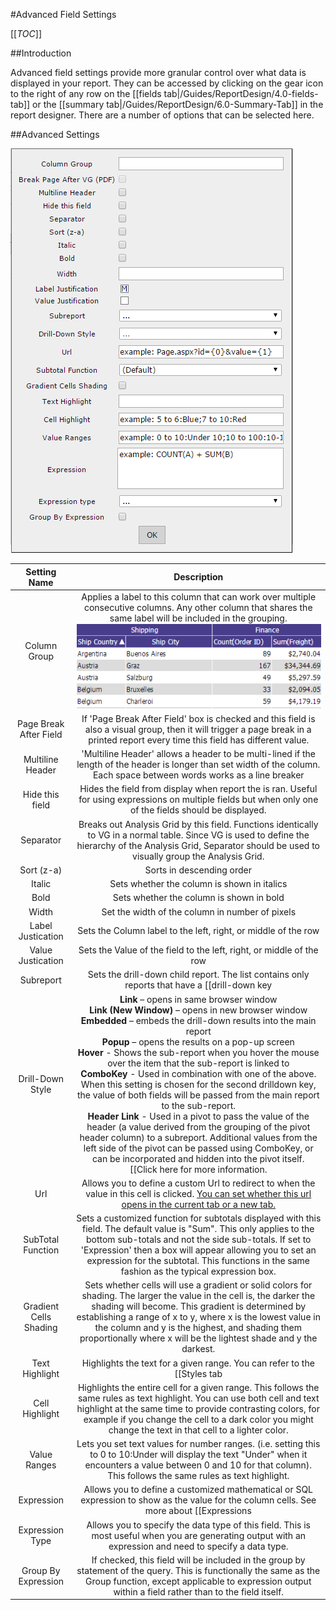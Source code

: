#Advanced Field Settings

[[_TOC_]]

##Introduction

Advanced field settings provide more granular control over what data is displayed in your report. They can be accessed by clicking on the gear icon to the right of any row on the [[fields tab|/Guides/ReportDesign/4.0-fields-tab]] or the [[summary tab|/Guides/ReportDesign/6.0-Summary-Tab]] in the report designer. There are a number of options that can be selected here.

##Advanced Settings

![](/FAQ/advanced-field-settings/6-9-adv-field-settings.PNG)

|**Setting Name**|**Description**|
|:--------------:|:-------------:|
|Column Group|Applies a label to this column that can work over multiple consecutive columns. Any other column that shares the same label will be included in the grouping. <br> ![](/FAQ/advanced-field-settings/column_groups.png)|
|Page Break After Field|If 'Page Break After Field' box is checked and this field is also a visual group, then it will trigger a page break in a printed report every time this field has different value.|
|Multiline Header|'Multiline Header' allows a header to be multi-lined if the length of the header is longer than set width of the column. Each space between words works as a line breaker| 
|Hide this field|Hides the field from display when report the is ran. Useful for using expressions on multiple fields but when only one of the fields should be displayed.|
|Separator|Breaks out Analysis Grid by this field. Functions identically to VG in a normal table. Since VG is used to define the hierarchy of the Analysis Grid, Separator should be used to visually group the Analysis Grid.|
|Sort (z-a)|Sorts in descending order|
|Italic|Sets whether the column is shown in italics|
|Bold|Sets whether the column is shown in bold|
|Width|Set the width of the column in number of pixels|
|Label Justication|Sets the Column label to the left, right, or middle of the row|
|Value Justication|Sets the Value of the field to the left, right, or middle of the row|
|Subreport|Sets the drill-down child report. The list contains only reports that have a [[drill-down key|http://wiki.izenda.us/Guides/ReportDesign/9.0-Misc-Tab#9.2.2-Setting-the-drill-down-key]] set for them.<br>_**Note:** The "Automatic" option will attempt to choose a sub-report by matching the drill-down key to the selected field and cannot discern between two sub-reports that use the same drill-down key._|
|Drill-Down Style|**Link** – opens in same browser window <br>**Link (New Window)** – opens in new browser window<br>**Embedded** – embeds the drill-down results into the main report<br>**Popup** – opens the results on a pop-up screen<br>**Hover** - Shows the sub-report when you hover the mouse over the item that the sub-report is linked to<br>**ComboKey** - Used in combination with one of the above. When this setting is chosen for the second drilldown key, the value of both fields will be passed from the main report to the sub-report.<br>**Header Link** - Used in a pivot to pass the value of the header (a value derived from the grouping of the pivot header column) to a subreport. Additional values from the left side of the pivot can be passed using ComboKey, or can be incorporated and hidden into the pivot itself.<br> [[Click here for more information.|http://wiki.izenda.us/FAQ/Questions/sub-reports-and-drilldowns]]|
|Url|Allows you to define a custom Url to redirect to when the value in this cell is clicked. [You can set whether this url opens in the current tab or a new tab.](http://wiki.izenda.us/API/CodeSamples/OpenCustomUrlInNewWindow)|
|SubTotal Function|Sets a customized function for subtotals displayed with this field. The default value is "Sum". This only applies to the bottom sub-totals and not the side sub-totals. If set to 'Expression' then a box will appear allowing you to set an expression for the subtotal. This functions in the same fashion as the typical expression box.|
|Gradient Cells Shading|Sets whether cells will use a gradient or solid colors for shading. The larger the value in the cell is, the darker the shading will become. This gradient is determined by establishing a range of x to y, where x is the lowest value in the column and y is the highest, and shading them proportionally where x will be the lightest shade and y the darkest.|
|Text Highlight|Highlights the text for a given range. You can refer to the [[Styles tab|http://wiki.izenda.us/Guides/ReportDesign/10.0-Style-tab]] for a list of valid colors or using an RGB hex code such as #ff0033. Syntax is given in the format a to b:color;c to d:othercolor:e to f;anothercolor and so on. For example: "5 to 6:Blue;7 to 10:Red". A colon is used to separate the range and value, semicolons are used to separate pairs of range:value arguments. A value given without a range after the first range:value pair acts as a conditional, for example: "1 to 10:Red;Blue" would color values between 1 to 10 red, and everything else blue. A range may be a single value. You may also use percentages to establish a range, such as 0% to 20%:Red.**NOTE:** It is easy to end your statement with a semicolon like this: "1 to 10:Red;11 to 20:Blue;" This will throw an index error!|
|Cell Highlight|Highlights the entire cell for a given range. This follows the same rules as text highlight. You can use both cell and text highlight at the same time to provide contrasting colors, for example if you change the cell to a dark color you might change the text in that cell to a lighter color.|
|Value Ranges|Lets you set text values for number ranges. (i.e. setting this to 0 to 10:Under will display the text "Under" when it encounters a value between 0 and 10 for that column). This follows the same rules as text highlight.|
|Expression|Allows you to define a customized mathematical or SQL expression to show as the value for the column cells. See more about [[Expressions|http://wiki.izenda.us/Guides/ReportDesign/15.0-Expressions-in-Izenda]]|
|Expression Type|Allows you to specify the data type of this field. This is most useful when you are generating output with an expression and need to specify a data type.|
|Group By Expression|If checked, this field will be included in the group by statement of the query. This is functionally the same as the Group function, except applicable to expression output within a field rather than to the field itself.|